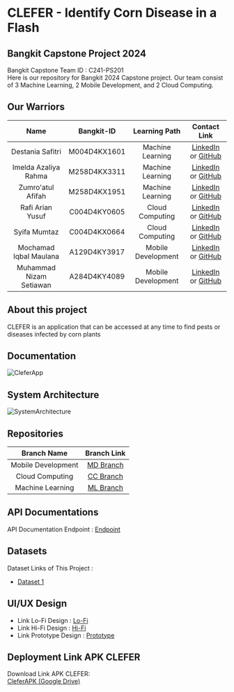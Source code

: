 # CLEFER - Identify Corn Disease in a Flash

## Bangkit Capstone Project 2024

Bangkit Capstone Team ID : C241-PS201 <br>
Here is our repository for Bangkit 2024 Capstone project. Our team consist of 3 Machine Learning, 2 Mobile Development, and 2 Cloud Computing.

## Our Warriors

|              Name              | Bangkit-ID |   Learning Path    |                                                       Contact Link                                                       |
| :----------------------------: | :--------: | :----------------: | :----------------------------------------------------------------------------------------------------------------------: |
|        Destania Safitri        | M004D4KX1601 |  Machine Learning  |            [LinkedIn]( ) or [GitHub]( )             |
|      Imelda Azaliya Rahma      | M258D4KX3311 |  Machine Learning  |                [LinkedIn]( ) or [GitHub]( )                |
|       Zumro'atul Afifah        | M258D4KX1951 |  Machine Learning  |              [LinkedIn]( ) or [GitHub]( )               |
|        Rafi Arian Yusuf        | C004D4KY0605 |  Cloud Computing   |    [LinkedIn]( ) or [GitHub]( )     |
|          Syifa Mumtaz          | C004D4KX0664 |  Cloud Computing   | [LinkedIn]( ) or [GitHub]( ) |
|     Mochamad Iqbal Maulana     | A129D4KY3917 | Mobile Development |        [LinkedIn]( ) or [GitHub]( )        |
|    Muhammad Nizam Setiawan     | A284D4KY4089 | Mobile Development |        [LinkedIn]( ) or [GitHub]( )        |

## About this project

CLEFER is an application that can be accessed at any time to find pests or diseases infected by corn plants

## Documentation

![CleferApp]( )

## System Architecture

![SystemArchitecture]( )

## Repositories

|    Branch Name     |                                      Branch Link                                         |
| :----------------: | :--------------------------------------------------------------------------------------: |
| Mobile Development | [MD Branch](https://github.com/TeamClefer-C241-PS201/Clefer-Mobile-App) |
|  Cloud Computing   | [CC Branch](https://github.com/TeamClefer-C241-PS201/CloudComputeApi)      |
|  Machine Learning  | [ML Branch](https://github.com/TeamClefer-C241-PS201/Machine-Learning-CLEFER)       |

## API Documentations

API Documentation Endpoint : [Endpoint]( )

## Datasets

Dataset Links of This Project :

- [Dataset 1]()


## UI/UX Design

- Link Lo-Fi Design : [Lo-Fi]( )
- Link Hi-Fi Design : [Hi-Fi]( )
- Link Prototype Design : [Prototype]( )

## Deployment Link APK CLEFER

Download Link APK CLEFER:<br>
[CleferAPK (Google Drive)]( )
